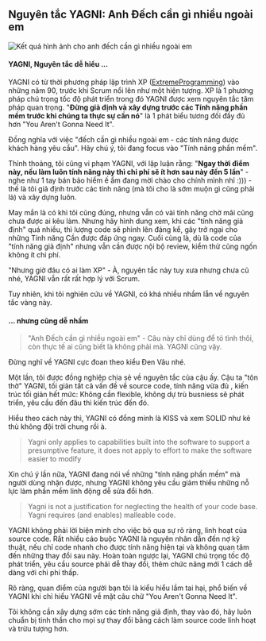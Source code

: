 ## Nguyên tắc YAGNI: Anh Đếch cần gì nhiều ngoài em

![Kết quả hình ảnh cho anh đếch cần gì nhiều ngoài em](https://i.ytimg.com/vi/KdrbBJNFwGw/maxresdefault.jpg)

#### YAGNI, Nguyên tắc dễ hiểu ...

YAGNI có từ thời phương pháp lập trình XP ([ExtremeProgramming](https://martinfowler.com/bliki/ExtremeProgramming.html)) vào những năm 90, trước khi Scrum nổi lên như một hiện tượng. XP là 1 phương pháp chú trọng tốc độ phát triển trong đó YAGNI được xem nguyên tắc tâm pháp quan trọng. "**Đừng giả định và xây dựng trước các Tính năng phần mềm trước khi chúng ta thực sự cần nó**" là 1 phát biểu tương đối đầy đủ hơn "You Aren't Gonna Need It". 

Đồng nghĩa với việc "đếch cần gì nhiều ngoài em - các tính năng được khách hàng yêu cầu". Hãy chú ý, tôi đang focus vào "Tính năng phần mềm".

Thỉnh thoảng, tôi cũng vi phạm YAGNI, với lập luận rằng: "**Ngay thời điểm này, nếu làm luôn tính năng này thì chi phí sẽ ít hơn sau này đến 5 lần**" - nghe như 1 tay bán bảo hiểm ế ẩm đang mời chào cho chính mình nhỉ :))) - thế là tôi giả định trước các tính năng (mà tôi cho là sớm muộn gì cũng phải là) và xây dựng luôn.

May mắn là có khi tôi cũng đúng, nhưng vẫn có vài tính năng chờ mãi cũng chưa được ai kêu làm. Nhưng hãy hình dung xem, khi các "tính năng giả định" quá nhiều, thì lượng code sẽ phình lên đáng kể,  gây trở ngại cho những Tính năng Cần được đáp ứng ngay. Cuối cùng là, dù là code của "tính năng giả định" nhưng vẫn cần được nội bộ review, kiểm thử cũng ngốn không ít chi phí.

"Nhưng giờ đâu có ai làm XP" - À, nguyên tắc này tuy xưa nhưng chưa cũ nhé, YAGNI vẫn rất rất hợp lý với Scrum. 

Tuy nhiên, khi tôi nghiên cứu về YAGNI, có khá nhiều nhầm lẫn về nguyên tắc vàng này. 

#### ... nhưng cũng dễ nhầm

> "Anh Đếch cần gì nhiều ngoài em" - Câu này chỉ dùng để tỏ tình thôi, còn thực tế ai cũng biết là không phải mà. YAGNI cũng vậy.

Đừng nghĩ về YAGNI cực đoan theo kiểu Đen Vâu nhé. 

Một lần, tôi được đồng nghiệp chia sẻ về nguyên tắc của cậu ấy. Cậu ta "tôn thờ" YAGNI, tối giản tất cả vấn đề về source code, tính năng vừa đủ , kiến trúc tối giản hết mức: Không cần flexible, không dự trù busniess sẽ phát triển, yêu cầu đến đâu thì kiến trúc đến đó. 

Hiểu theo cách này thì, YAGNI có đồng minh là KISS và xem SOLID như kẻ thù không đội trời chung rồi à. 

> Yagni only applies to capabilities built into the software to support a presumptive feature, it does not apply to effort to make the software easier to modify

Xin chú ý lần nữa, YAGNI đang nói về những "tính năng phần mềm" mà người dùng nhận được, nhưng YAGNI không yêu cầu giảm thiểu những nỗ lực làm phần mềm linh động dễ sửa đổi hơn.

> Yagni is not a justification for neglecting the health of your code base. Yagni requires (and enables) malleable code.

YAGNI không phải lời biện minh cho việc bỏ qua sự rõ ràng, linh hoạt của source code. Rất nhiều cáo buộc YAGNI là nguyên nhân dẫn đến nợ kỹ thuật, nếu chỉ code nhanh cho được tính năng hiện tại và không quan tâm đến những thay đổi sau này. Hoàn toàn ngược lại, YAGNI chú trọng tốc độ phát triển, yêu cầu source  phải dễ thay đổi, thêm chức năng mới 1 cách dễ dàng với chi phí thấp.

Rõ ràng, quan điểm của người bạn tôi là kiểu hiểu lầm tai hại, phổ biến về YAGNI khi chỉ hiểu YAGNI về mặt câu chữ "You Aren't Gonna Need It". 

Tôi không cần xây dựng sớm các tính năng giả định, thay vào đó, hãy luôn chuẩn bị tinh thần cho mọi sự thay đổi bằng cách làm source code linh hoạt và trừu tượng hơn.

